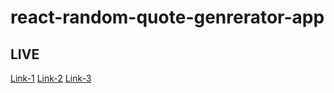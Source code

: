 ﻿# react-random-quote-genrerator-app
## LIVE
[Link-1]('https://react-random-quote-genrerator-app.vercel.app/')
[Link-2]('https://react-random-quote-genrerat-git-76e7b0-rohits-projects-9e1bf524.vercel.app/')
[Link-3]('https://react-random-quote-genrerator-fprv7yqnt.vercel.app/')
